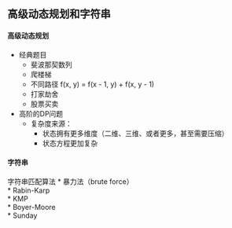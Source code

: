 ## 高级动态规划和字符串
#### 高级动态规划  
* 经典题目  
    * 斐波那契数列   
    * 爬楼梯   
    * 不同路径 f(x, y) = f(x - 1, y) + f(x, y - 1)   
    * 打家劫舍   
    * 股票买卖   
* 高阶的DP问题
    * 复杂度来源：
        * 状态拥有更多维度（二维、三维、或者更多，甚至需要压缩）   
        * 状态方程更加复杂   

#### 字符串      
字符串匹配算法
    * 暴力法（brute force）   
    * Rabin-Karp   
    * KMP   
    * Boyer-Moore   
    * Sunday   
    
